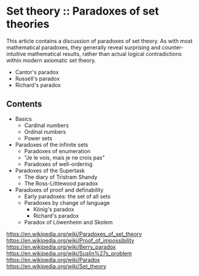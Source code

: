 # Set theory :: Paradoxes of set theories

This article contains a discussion of paradoxes of set theory. As with most mathematical paradoxes, they generally reveal surprising and counter-intuitive mathematical results, rather than actual logical contradictions within modern axiomatic set theory.

- Cantor's paradox
- Russell's paradox
- Richard's paradox

## Contents

- Basics
  - Cardinal numbers
  - Ordinal numbers
  - Power sets
- Paradoxes of the infinite sets
  - Paradoxes of enumeration
  - "Je le vois, mais je ne crois pas"
  - Paradoxes of well-ordering
- Paradoxes of the Supertask
  - The diary of Tristram Shandy
  - The Ross-Littlewood paradox
- Paradoxes of proof and definability
  - Early paradoxes: the set of all sets
  - Paradoxes by change of language
    - König's paradox
    - Richard's paradox
  - Paradox of Löwenheim and Skolem


https://en.wikipedia.org/wiki/Paradoxes_of_set_theory
https://en.wikipedia.org/wiki/Proof_of_impossibility
https://en.wikipedia.org/wiki/Berry_paradox
https://en.wikipedia.org/wiki/Suslin%27s_problem
https://en.wikipedia.org/wiki/Paradox
https://en.wikipedia.org/wiki/Set_theory
